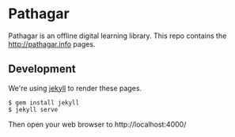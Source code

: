 # Pathagar

Pathagar is an offline digital learning library. This repo contains the
http://pathagar.info pages.

## Development

We're using [jekyll](http://jekyllrb.com/) to render these pages.

    $ gem install jekyll
    $ jekyll serve

Then open your web browser to http://localhost:4000/
